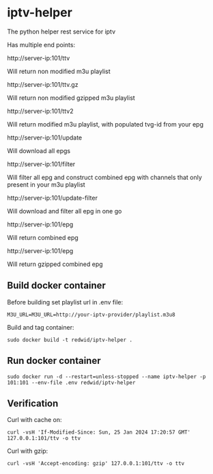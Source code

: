 # iptv-helper
The python helper rest service for iptv

Has multiple end points:

http://server-ip:101/ttv

Will return non modified m3u playlist

http://server-ip:101/ttv.gz

Will return non modified gzipped m3u playlist

http://server-ip:101/ttv2

Will return modified m3u playlist, with populated tvg-id from your epg

http://server-ip:101/update

Will download all epgs

http://server-ip:101/filter

Will filter all epg and construct combined epg with channels that only present in your m3u playlist

http://server-ip:101/update-filter

Will download and filter all epg in one go

http://server-ip:101/epg

Will return combined epg

http://server-ip:101/epg

Will return gzipped combined epg


## Build docker container

Before building set playlist url in .env file:
````
M3U_URL=M3U_URL=http://your-iptv-provider/playlist.m3u8 
````

Build and tag container:
````
sudo docker build -t redwid/iptv-helper .
````

## Run docker container
````
sudo docker run -d --restart=unless-stopped --name iptv-helper -p 101:101 --env-file .env redwid/iptv-helper
````

## Verification

Curl with cache on:
````
curl -vsH 'If-Modified-Since: Sun, 25 Jan 2024 17:20:57 GMT' 127.0.0.1:101/ttv -o ttv
````

Curl with gzip:
````
curl -vsH 'Accept-encoding: gzip' 127.0.0.1:101/ttv -o ttv
````

